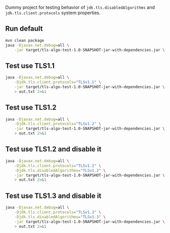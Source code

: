 Dummy project for testing behavior of `jdk.tls.disabledAlgorithms` and `jdk.tls.client.protocols` system properties.

## Run default
```bash
mvn clean package
java -Djavax.net.debug=all \
    -jar target/tls-algo-test-1.0-SNAPSHOT-jar-with-dependencies.jar \

```

## Test use TLS1.1
```bash
java -Djavax.net.debug=all \
    -Djdk.tls.client.protocols="TLSv1.1" \
    -jar target/tls-algo-test-1.0-SNAPSHOT-jar-with-dependencies.jar \
    > out.txt 2>&1
```

## Test use TLS1.2
```bash
java -Djavax.net.debug=all \
    -Djdk.tls.client.protocols="TLSv1.2" \
    -jar target/tls-algo-test-1.0-SNAPSHOT-jar-with-dependencies.jar \
    > out.txt 2>&1
```

## Test use TLS1.2 and disable it
```bash
java -Djavax.net.debug=all \
    -Djdk.tls.client.protocols="TLSv1.2" \
    -Djdk.tls.disabledAlgorithms="TLSv1.2" \
    -jar target/tls-algo-test-1.0-SNAPSHOT-jar-with-dependencies.jar \
    > out.txt 2>&1
```

## Test use TLS1.3 and disable it
```bash
java -Djavax.net.debug=all \
    -Djdk.tls.client.protocols="TLSv1.3" \
    -Djdk.tls.disabledAlgorithms="TLSv1.3" \
    -jar target/tls-algo-test-1.0-SNAPSHOT-jar-with-dependencies.jar \
    > out.txt 2>&1
```
